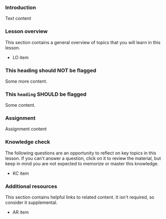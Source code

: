 ### Introduction

Text content

### Lesson overview

This section contains a general overview of topics that you will learn in this lesson.

- LO item

### This heading should NOT be flagged

Some more content.

### This `heading` SHOULD be flagged

Some content.

### Assignment

<div class="lesson-content__panel" markdown="1">

Assignment content

</div>

### Knowledge check

The following questions are an opportunity to reflect on key topics in this lesson. If you can't answer a question, click on it to review the material, but keep in mind you are not expected to memorize or master this knowledge.

- KC item

### Additional resources

This section contains helpful links to related content. It isn't required, so consider it supplemental.

- AR item
